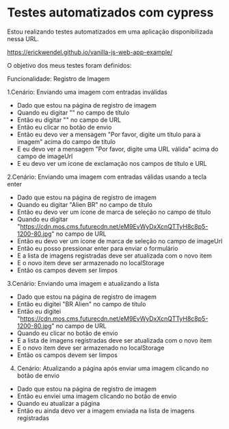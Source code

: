 # Testes automatizados com cypress

Estou realizando testes automatizados em uma aplicação disponibilizada nessa URL.

https://erickwendel.github.io/vanilla-js-web-app-example/

O objetivo dos meus testes foram definidos:

Funcionalidade: Registro de Imagem

1.Cenário: Enviando uma imagem com entradas inválidas

- Dado que estou na página de registro de imagem
- Quando eu digitar "" no campo de título
- Então eu digitar "" no campo de URL
- Então eu clicar no botão de envio
- Então eu devo ver a mensagem "Por favor, digite um título para a imagem" acima do campo de título
- E eu devo ver a mensagem "Por favor, digite uma URL válida" acima do campo de imageUrl
- E eu devo ver um ícone de exclamação nos campos de título e URL

2.Cenário: Enviando uma imagem com entradas válidas usando a tecla enter

- Dado que estou na página de registro de imagem
- Quando eu digitar "Alien BR" no campo de título
- Então eu devo ver um ícone de marca de seleção no campo de título
- Quando eu digitar "https://cdn.mos.cms.futurecdn.net/eM9EvWyDxXcnQTTyH8c8p5-1200-80.jpg" no campo de URL
- Então eu devo ver um ícone de marca de seleção no campo de imageUrl
- Então eu posso pressionar enter para enviar o formulário
- E a lista de imagens registradas deve ser atualizada com o novo item
- E o novo item deve ser armazenado no localStorage
- Então os campos devem ser limpos

3.Cenário: Enviando uma imagem e atualizando a lista

- Dado que estou na página de registro de imagem
- Então eu digitei "BR Alien" no campo de título
- Então eu digitei "https://cdn.mos.cms.futurecdn.net/eM9EvWyDxXcnQTTyH8c8p5-1200-80.jpg" no campo de URL
- Quando eu clicar no botão de envio
- E a lista de imagens registradas deve ser atualizada com o novo item
- E o novo item deve ser armazenado no localStorage
- Então os campos devem ser limpos

4. Cenário: Atualizando a página após enviar uma imagem clicando no botão de envio

- Dado que estou na página de registro de imagem
- Então eu enviei uma imagem clicando no botão de envio
- Quando eu atualizar a página
- Então eu ainda devo ver a imagem enviada na lista de imagens registradas

